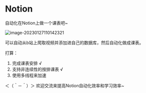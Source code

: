 # Notion
自动化在Notion上做一个课表吧~

![image-20230127110142321](https://image-save-1309598795.cos.ap-nanjing.myqcloud.com/image-20230127110142321.png)

可以自动从b站上爬取视频并添加进自己的数据库，然后自动化做成课表。

打算：

1. 完成课表安排  √
2. 支持非连续性的按排课表  √
3. 使用多线程来加速 

＜（＾－＾）＞ 欢迎交流来提高Notion自动化效率和学习效率~

